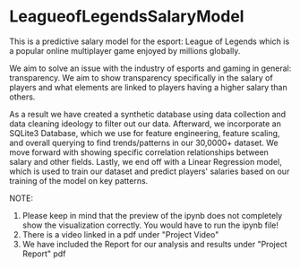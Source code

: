 # LeagueofLegendsSalaryModel

This is a predictive salary model for the esport: League of Legends which is a popular online multiplayer game enjoyed by millions globally. 

We aim to solve an issue with the industry of esports and gaming in general: transparency. We aim to show transparency specifically in the salary of players and what elements are linked to players having a higher salary than others.

As a result we have created a synthetic database using data collection and data cleaning ideology to filter out our data. Afterward, we incorporate an SQLite3 Database, which we use for feature engineering, feature scaling, and overall querying to find trends/patterns in our 30,0000+ dataset.  We move forward with showing specific correlation relationships between salary and other fields. Lastly, we end off with a Linear Regression model, which is used to train our dataset and predict players' salaries based on our training of the model on key patterns.  

NOTE:
1. Please keep in mind that the preview of the ipynb does not completely show the visualization correctly. You would have to run the ipynb file! 
2. There is a video linked in a pdf under "Project Video"
3. We have included the Report for our analysis and results under "Project Report" pdf
